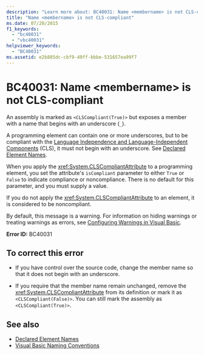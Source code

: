 ```yaml
---
description: "Learn more about: BC40031: Name <membername> is not CLS-compliant"
title: "Name <membername> is not CLS-compliant"
ms.date: 07/20/2015
f1_keywords:
  - "bc40031"
  - "vbc40031"
helpviewer_keywords:
  - "BC40031"
ms.assetid: e2b885dc-cbf9-49ff-bbbe-531657ea99f7
---
```

# BC40031: Name \<membername> is not CLS-compliant

An assembly is marked as `<CLSCompliant(True)>` but exposes a member with a name that begins with an underscore (`_`).

 A programming element can contain one or more underscores, but to be compliant with the [Language Independence and Language-Independent Components](../../../standard/language-independence-and-language-independent-components.md) (CLS), it must not begin with an underscore. See [Declared Element Names](../../programming-guide/language-features/declared-elements/declared-element-names.md).

 When you apply the <xref:System.CLSCompliantAttribute> to a programming element, you set the attribute's `isCompliant` parameter to either `True` or `False` to indicate compliance or noncompliance. There is no default for this parameter, and you must supply a value.

 If you do not apply the <xref:System.CLSCompliantAttribute> to an element, it is considered to be noncompliant.

 By default, this message is a warning. For information on hiding warnings or treating warnings as errors, see [Configuring Warnings in Visual Basic](/visualstudio/ide/configuring-warnings-in-visual-basic).

 **Error ID:** BC40031

## To correct this error

- If you have control over the source code, change the member name so that it does not begin with an underscore.

- If you require that the member name remain unchanged, remove the <xref:System.CLSCompliantAttribute> from its definition or mark it as `<CLSCompliant(False)>`. You can still mark the assembly as `<CLSCompliant(True)>`.

## See also

- [Declared Element Names](../../programming-guide/language-features/declared-elements/declared-element-names.md)
- [Visual Basic Naming Conventions](../../programming-guide/program-structure/naming-conventions.md)
